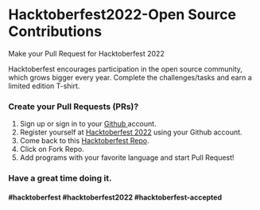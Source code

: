 # Hacktoberfest2022-Open Source Contributions
Make your Pull Request for Hacktoberfest 2022

Hacktoberfest encourages participation in the open source community, which grows bigger every year. Complete the challenges/tasks and earn a limited edition T-shirt.

### Create your Pull Requests (PRs)?
  1. Sign up or sign in to your <a href="https://github.com/"> Github </a> account.
  2. Register yourself at <a href="https://hacktoberfest.digitalocean.com/"> Hacktoberfest 2022</a> using your Github account.
  3. Come back to this <a href="https://github.com/cheigba/Programming_Projects"> Hacktoberfest Repo</a>.
  4. Click on Fork Repo.
  5. Add programs with your favorite language and start Pull Request!
  
### Have a great time doing it.

#### #hacktoberfest #hacktoberfest2022 #hacktoberfest-accepted
